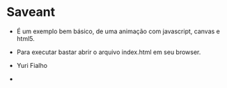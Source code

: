 Saveant
=======



* É um exemplo bem básico, de uma animação com javascript, canvas e html5.
* Para executar bastar abrir o arquivo index.html em seu browser.

* Yuri Fialho
*
